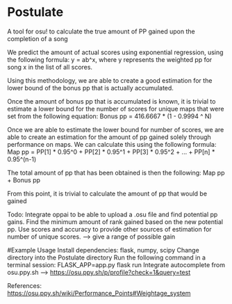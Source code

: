 # Postulate
A tool for osu! to calculate the true amount of PP gained upon the completion of a song

We predict the amount of actual scores using exponential regression, using the following formula:
y = ab^x, where y represents the weighted pp for song x in the list of all scores.

Using this methodology, we are able to create a good estimation for the lower bound of
the bonus pp that is actually accumulated.

Once the amount of bonus pp that is accumulated is known, it is trivial to estimate a lower bound for
the number of scores for unique maps that were set from the following equation:
Bonus pp = 416.6667 * (1 - 0.9994 ^ N)

Once we are able to estimate the lower bound for number of scores, we are able to
create an estimation for the amount of pp gained solely through performance on maps.
We can calculate this using the following formula:
Map pp = PP[1] * 0.95^0 + PP[2] * 0.95^1 + PP[3] * 0.95^2 + ... + PP[n] * 0.95^(n-1)

The total amount of pp that has been obtained is then the following: Map pp + Bonus pp

From this point, it is trivial to calculate the amount of pp that would be gained

Todo:
Integrate oppai to be able to upload a .osu file and find potential pp gains.
Find the minimum amount of rank gained based on the new potential pp.
Use scores and accuracy to provide other sources of estimation for number of unique scores.
--> give a range of possible gain

#Example Usage
Install dependencies: flask, numpy, scipy
Change directory into the Postulate directory
Run the following command in a terminal session: FLASK_APP=app.py flask run
Integrate autocomplete from osu.ppy.sh --> https://osu.ppy.sh/p/profile?check=1&query=test


References:
https://osu.ppy.sh/wiki/Performance_Points#Weightage_system
